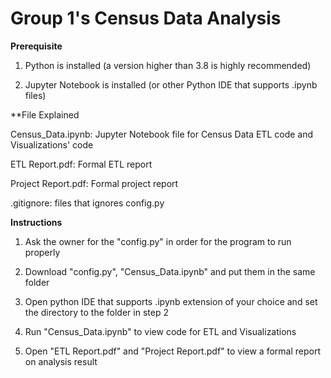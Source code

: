 # Group 1's Census Data Analysis

**Prerequisite**

1. Python is installed (a version higher than 3.8 is highly recommended)

2. Jupyter Notebook is installed (or other Python IDE that supports .ipynb files)

**File Explained

Census_Data.ipynb: Jupyter Notebook file for Census Data ETL code and Visualizations' code

ETL Report.pdf: Formal ETL report

Project Report.pdf: Formal project report

.gitignore: files that ignores config.py

**Instructions**

1. Ask the owner for the "config.py" in order for the program to run properly

2. Download "config.py", "Census_Data.ipynb" and put them in the same folder

3. Open python IDE that supports .ipynb extension of your choice and set the directory to the folder in step 2

4. Run "Census_Data.ipynb" to view code for ETL and Visualizations

5. Open "ETL Report.pdf" and "Project Report.pdf" to view a formal report on analysis result
